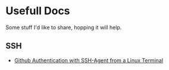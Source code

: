 # Usefull Docs
Some stuff I'd like to share, hopping it will help.

## SSH
- [Github Authentication with SSH-Agent from a Linux Terminal](Use_ssh-agent.md)
